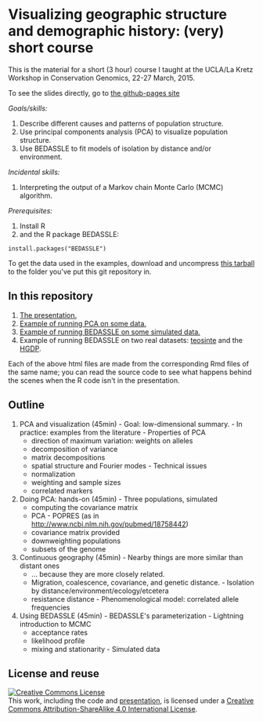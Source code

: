 Visualizing geographic structure and demographic history: (very) short course
======================================================================

This is the material for a short (3 hour) course I taught at the UCLA/La Kretz Workshop in Conservation Genomics, 22-27 March, 2015.

To see the slides directly, go to [the github-pages site](http://petrelharp.github.io/popgen-visualization-course/)


*Goals/skills:* 

1. Describe different causes and patterns of population structure. 
2. Use principal components analysis (PCA) to visualize population structure. 
3. Use BEDASSLE to fit models of isolation by distance and/or environment.

*Incidental skills:*

1. Interpreting the output of a Markov chain Monte Carlo (MCMC) algorithm.

*Prerequisites:*

1. Install R 
2. and the R package BEDASSLE: 
``` 
install.packages("BEDASSLE")
```

To get the data used in the examples, download and uncompress [this tarball](http://phoebe.uoregon.edu/CGW/CGW-data.tar.gz) to the folder you've put this git repository in.


In this repository
------------------

1. [The presentation.](slides.html)
2. [Example of running PCA on some data.](popres/popres-pca.html)
3. [Example of running BEDASSLE on some simulated data.](bedassle-ex/view-bedassle-sim.html)
4. Example of running BEDASSLE on two real datasets: [teosinte](bedassle-ex/view-bedassle-teosinte.html) and the [HGDP](bedassle-ex/view-bedassle-hgdp.html).

Each of the above html files are made from the corresponding Rmd files of the same name;
you can read the source code to see what happens behind the scenes when the R code isn't in the presentation.

Outline
-------

1.   PCA and visualization (45min)
    -   Goal: low-dimensional summary.
    -   In practice: examples from the literature
    -   Properties of PCA
        -   direction of maximum variation: weights on alleles
        -   decomposition of variance
        -   matrix decompositions
        -   spatial structure and Fourier modes
    -   Technical issues
        -   normalization
        -   weighting and sample sizes
        -   correlated markers
2.   Doing PCA: hands-on (45min)
    -   Three populations, simulated
        -   computing the covariance matrix
        -   PCA
    -   POPRES (as in http://www.ncbi.nlm.nih.gov/pubmed/18758442)
        -   covariance matrix provided
        -   downweighting populations
        -   subsets of the genome
3.   Continuous geography (45min)
    -   Nearby things are more similar than distant ones
        -   ... because they are more closely related.
        -   Migration, coalescence, covariance, and genetic distance.
    -   Isolation by distance/environment/ecology/etcetera
        -   resistance distance
    -   Phenomenological model: correlated allele frequencies
4.   Using BEDASSLE (45min)
    -   BEDASSLE's parameterization
    -   Lightning introduction to MCMC
        -   acceptance rates
        -   likelihood profile
        -   mixing and stationarity
    -   Simulated data



License and reuse
-----------------

<a rel="license" href="http://creativecommons.org/licenses/by-sa/4.0/"><img alt="Creative Commons License" style="border-width:0" src="https://i.creativecommons.org/l/by-sa/4.0/88x31.png" /></a><br />This work, including the code and [presentation](slides.html), is licensed under a <a rel="license" href="http://creativecommons.org/licenses/by-sa/4.0/">Creative Commons Attribution-ShareAlike 4.0 International License</a>.
